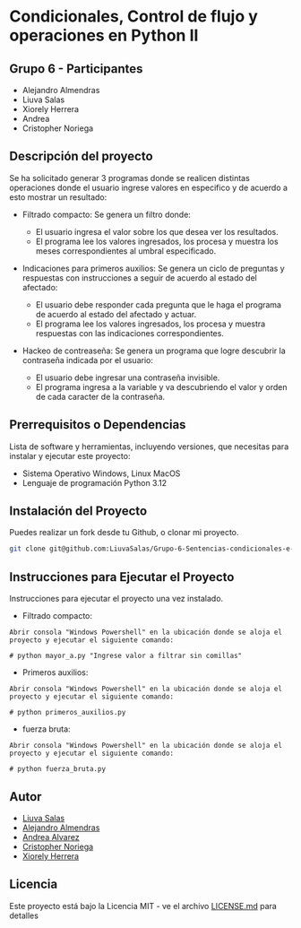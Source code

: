 ﻿# Condicionales, Control de flujo y operaciones en Python II

## Grupo 6 - Participantes

- Alejandro Almendras
- Liuva Salas
- Xiorely Herrera
- Andrea
- Cristopher Noriega

## Descripción del proyecto

Se ha solicitado generar 3 programas donde se realicen distintas operaciones donde el usuario ingrese valores en especifico y de acuerdo a esto mostrar un resultado:

- Filtrado compacto:
Se genera un filtro donde:
  - El usuario ingresa el valor sobre los que desea ver los resultados.
  - El programa lee los valores ingresados, los procesa y muestra los meses correspondientes al umbral especificado.

- Indicaciones para primeros auxilios:
Se genera un ciclo de preguntas y respuestas con instrucciones a seguir de acuerdo al estado del afectado:
  - El usuario debe responder cada pregunta que le haga el programa de acuerdo al estado del afectado y actuar.
  - El programa lee los valores ingresados, los procesa y muestra respuestas con las indicaciones correspondientes.

- Hackeo de contreaseña:
Se genera un programa que logre descubrir la contraseña indicada por el usuario:
  - El usuario debe ingresar una contraseña invisible.
  - El programa ingresa a la variable y va descubriendo el valor y orden de cada caracter de la contraseña.


## Prerrequisitos o Dependencias

Lista de software y herramientas, incluyendo versiones, que necesitas para instalar y ejecutar este proyecto:

- Sistema Operativo Windows, Linux MacOS
- Lenguaje de programación Python 3.12

## Instalación del Proyecto

Puedes realizar un fork desde tu Github, o clonar mi proyecto.

```bash
git clone git@github.com:LiuvaSalas/Grupo-6-Sentencias-condicionales-e-iterativas-II-.git
```

## Instrucciones para Ejecutar el Proyecto

Instrucciones para ejecutar el proyecto una vez instalado.

- Filtrado compacto:

```Windows Powershell
Abrir consola "Windows Powershell" en la ubicación donde se aloja el proyecto y ejecutar el siguiente comando:

# python mayor_a.py "Ingrese valor a filtrar sin comillas"
```

- Primeros auxilios:

```Windows Powershell
Abrir consola "Windows Powershell" en la ubicación donde se aloja el proyecto y ejecutar el siguiente comando:

# python primeros_auxilios.py
```

- fuerza bruta:

```Windows Powershell
Abrir consola "Windows Powershell" en la ubicación donde se aloja el proyecto y ejecutar el siguiente comando:

# python fuerza_bruta.py
```

## Autor

- [Liuva Salas](https://github.com/LiuvaSalas)
- [Alejandro Almendras](https://github.com/Almendras2024)
- [Andrea Alvarez](https://github.com/Andrea-Alvarez-Gonzalez)
- [Cristopher Noriega](https://github.com/Xinardo)
- [Xiorely Herrera](https://github.com/Xiorelyh)

## Licencia

Este proyecto está bajo la Licencia MIT - ve el archivo [LICENSE.md](LICENSE) para detalles

